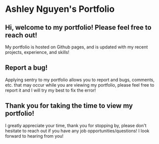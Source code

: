 # Ashley Nguyen's Portfolio


## Hi, welcome to my portfolio! Please feel free to reach out!

My portfolio is hosted on Github pages, and is updated with my recent projects, experience, and skills!

## Report a bug!

Applying sentry to my portfolio allows you to report and bugs, comments, etc. that may occur while you are viewing my portfolio, please feel free to report it and I will try my best to fix the error!

## Thank you for taking the time to view my portfolio!

I greatly appreciate your time, thank you for stopping by, please don't hesitate to reach out if you have any job opportunities/questions! I look forward to hearing from you!
